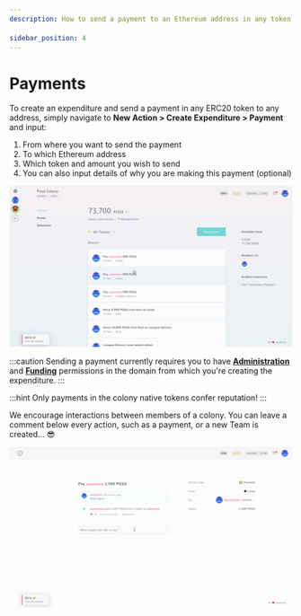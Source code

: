 ```yaml
---
description: How to send a payment to an Ethereum address in any token.

sidebar_position: 4
---
```


# Payments

To create an expenditure and send a payment in any ERC20 token to any address, simply navigate to **New Action > Create Expenditure > Payment** and input:

1. From where you want to send the payment
2. To which Ethereum address
3. Which token and amount you wish to send
4. You can also input details of why you are making this payment (optional)

![](../assets/CreatePayment.gif)

:::caution
Sending a payment currently requires you to have [**Administration**](../advanced-features/permissions.md#administration) and [**Funding**](../advanced-features/permissions.md#funding) permissions in the domain from which you're creating the expenditure.
:::

:::hint
Only payments in the colony native tokens confer reputation!
:::

We encourage interactions between members of a colony. You can leave a comment below every action, such as a payment, or a new Team is created... :sunglasses:

![](../assets/CommentPay.gif)
